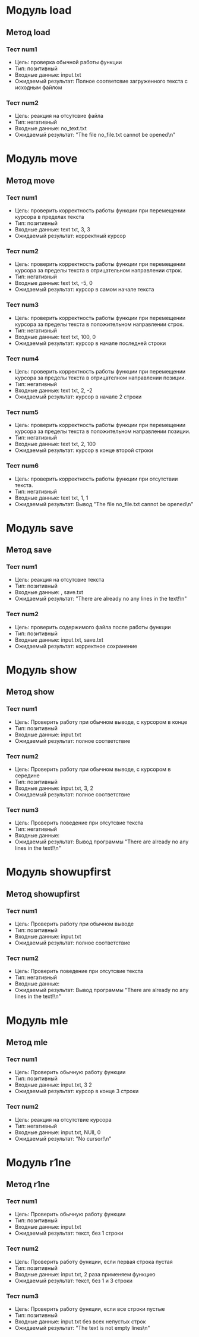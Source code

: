 # Модуль load
## Метод load
### Тест num1
- Цель: проверка обычной работы функции
- Тип: позитивный
- Входные данные: input.txt 
- Ожидаемый результат: Полное соответсвие загруженного текста с исходным файлом

### Тест num2
- Цель: реакция на отсутсвие файла
- Тип: негативный
- Входные данные: no_text.txt 
- Ожидаемый результат: "The file no_file.txt cannot be opened\n"


# Модуль move
## Метод move
### Тест num1
- Цель: проверить корректность работы функции при перемещении курсора в пределах текста
- Тип: позитивный
- Входные данные: text txt, 3, 3
- Ожидаемый результат: корректный курсор

### Тест num2
- Цель: проверить корректность работы функции при перемещении курсора за пределы текста в отрицательном направлении строк.
- Тип: негативный
- Входные данные: text txt, -5, 0
- Ожидаемый результат: курсор в самом начале текста

### Тест num3
- Цель: проверить корректность работы функции при перемещении курсора за пределы текста в положительном направлении строк.
- Тип: негативный
- Входные данные: text txt, 100, 0
- Ожидаемый результат: курсор в начале последней строки

### Тест num4
- Цель: проверить корректность работы функции при перемещении курсора за пределы текста в отрицателном направлении позиции.
- Тип: негативный
- Входные данные: text txt, 2, -2
- Ожидаемый результат: курсор в начале 2 строки

### Тест num5
- Цель: проверить корректность работы функции при перемещении курсора за пределы текста в положительном направлении позиции.
- Тип: негативный
- Входные данные: text txt, 2, 100
- Ожидаемый результат: курсор в конце второй строки

### Тест num6
- Цель: проверить корректность работы функции при отсутствии текста.
- Тип: негативный
- Входные данные: text txt, 1, 1
- Ожидаемый результат: Вывод "The file no_file.txt cannot be opened\n"


# Модуль save
## Метод save
### Тест num1
- Цель: реакция на отсутсвие текста
- Тип: позитивный
- Входные данные: , save.txt
- Ожидаемый результат: "There are already no any lines in the text!\n"

### Тест num2
- Цель: проверить содержимого файла после работы функции
- Тип: позитивный
- Входные данные: input.txt, save.txt
- Ожидаемый результат: корректное сохранение


# Модуль show
## Метод show
### Тест num1
- Цель: Проверить работу при обычном выводе, с курсором в конце
- Тип: позитивный
- Входные данные: input.txt  
- Ожидаемый результат: полное соответствие

### Тест num2
- Цель: Проверить работу при обычном выводе, с курсором в середине
- Тип: позитивный
- Входные данные: input.txt, 3, 2  
- Ожидаемый результат: полное соответствие

### Тест num3
- Цель: Проверить поведение при отсутсвие текста
- Тип: негативный
- Входные данные:  
- Ожидаемый результат: Вывод программы "There are already no any lines in the text!\n"


# Модуль showupfirst
## Метод showupfirst
### Тест num1
- Цель: Проверить работу при обычном выводе
- Тип: позитивный
- Входные данные: input.txt  
- Ожидаемый результат: полное соответствие

### Тест num2
- Цель: Проверить поведение при отсутсвие текста
- Тип: негативный
- Входные данные:  
- Ожидаемый результат: Вывод программы "There are already no any lines in the text!\n"


# Модуль mle
## Метод mle
### Тест num1
- Цель: Проверить обычную работу функции
- Тип: позитивный
- Входные данные: input.txt, 3 2  
- Ожидаемый результат: курсор в конце 3 строки

### Тест num2
- Цель: реакция на отсутствие курсора
- Тип: негативный
- Входные данные: input.txt, NUll, 0 
- Ожидаемый результат: "No cursor!\n"


# Модуль r1ne
## Метод r1ne
### Тест num1
- Цель: Проверить обычную работу функции
- Тип: позитивный
- Входные данные: input.txt  
- Ожидаемый результат: текст, без 1 строки

### Тест num2
- Цель: Проверить работу функции, если первая строка пустая
- Тип: позитивный
- Входные данные: input.txt, 2 раза применяем функцию
- Ожидаемый результат: текст, без 1 и 3 строки

### Тест num3
- Цель: Проверить работу функции, если все строки пустые
- Тип: позитивный
- Входные данные: input.txt без всех непустых строк
- Ожидаемый результат: "The text is not empty lines\n"

